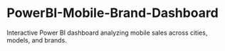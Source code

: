 # PowerBI-Mobile-Brand-Dashboard
Interactive Power BI dashboard analyzing mobile sales across cities, models, and brands.
